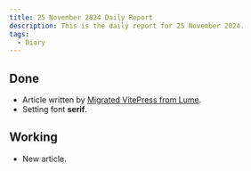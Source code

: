 ```yaml
---
title: 25 November 2024 Daily Report
description: This is the daily report for 25 November 2024.
tags:
  - Diary
---
```


## Done

- Article written by [Migrated VitePress from Lume](/blog/articles/migrated-vitepress-from-lume).
- Setting font **serif**.

## Working

- New article.
